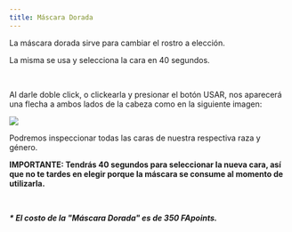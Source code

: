 ```yaml
---
title: Máscara Dorada
---
```


La máscara dorada sirve para cambiar el rostro a elección.

La misma se usa y selecciona la cara en 40 segundos.

<br/>

Al darle doble click, o clickearla y presionar el botón USAR, nos aparecerá una flecha a ambos lados de la cabeza como en la siguiente imagen:

![](images/mascaradorada/dorada1.bmp)

Podremos inspeccionar todas las caras de nuestra respectiva raza y género.

**IMPORTANTE: Tendrás 40 segundos para seleccionar la nueva cara, así que no te tardes en elegir porque la máscara se consume al momento de utilizarla.**

<br/>

_**\* El costo de la "Máscara Dorada" es de 350 FApoints.**_